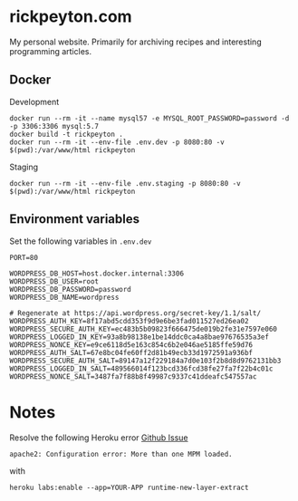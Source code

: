 # rickpeyton.com

My personal website. Primarily for archiving recipes and interesting programming articles.

## Docker

Development

```
docker run --rm -it --name mysql57 -e MYSQL_ROOT_PASSWORD=password -d -p 3306:3306 mysql:5.7
docker build -t rickpeyton .
docker run --rm -it --env-file .env.dev -p 8080:80 -v $(pwd):/var/www/html rickpeyton
```

Staging

`docker run --rm -it --env-file .env.staging -p 8080:80 -v $(pwd):/var/www/html rickpeyton`

## Environment variables

Set the following variables in `.env.dev`

```.env
PORT=80

WORDPRESS_DB_HOST=host.docker.internal:3306
WORDPRESS_DB_USER=root
WORDPRESS_DB_PASSWORD=password
WORDPRESS_DB_NAME=wordpress

# Regenerate at https://api.wordpress.org/secret-key/1.1/salt/
WORDPRESS_AUTH_KEY=8f17abd5cdd353f9d9e6be3fad011527ed26ea02
WORDPRESS_SECURE_AUTH_KEY=ec483b5b09823f666475de019b2fe31e7597e060
WORDPRESS_LOGGED_IN_KEY=93a8b98138e1be14ddc0ca4a8bae97676535a3ef
WORDPRESS_NONCE_KEY=e9ce6118d5e163c854c6b2e046ae5185ffe59d76
WORDPRESS_AUTH_SALT=67e8bc04fe60ff2d81b49ecb33d1972591a936bf
WORDPRESS_SECURE_AUTH_SALT=89147a12f229184a7d0e103f2b8d8d9762131bb3
WORDPRESS_LOGGED_IN_SALT=489566014f123bcd336fcd38fe27fa7f22b4c01c
WORDPRESS_NONCE_SALT=3487fa7f88b8f49987c9337c41ddeafc547557ac
```

# Notes

Resolve the following Heroku error [Github Issue](https://github.com/docker-library/wordpress/issues/293)

`apache2: Configuration error: More than one MPM loaded.`

with

`heroku labs:enable --app=YOUR-APP runtime-new-layer-extract`